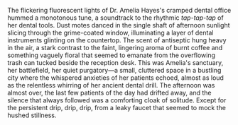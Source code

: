 The flickering fluorescent lights of Dr. Amelia Hayes's cramped dental office hummed a monotonous tune, a soundtrack to the rhythmic *tap-tap-tap* of her dental tools.  Dust motes danced in the single shaft of afternoon sunlight slicing through the grime-coated window, illuminating a layer of dental instruments glinting on the countertop.  The scent of antiseptic hung heavy in the air, a stark contrast to the faint, lingering aroma of burnt coffee and something vaguely floral that seemed to emanate from the overflowing trash can tucked beside the reception desk.  This was Amelia's sanctuary, her battlefield, her quiet purgatory—a small, cluttered space in a bustling city where the whispered anxieties of her patients echoed, almost as loud as the relentless whirring of her ancient dental drill.  The afternoon was almost over, the last few patients of the day had drifted away, and the silence that always followed was a comforting cloak of solitude.  Except for the persistent drip, drip, drip, from a leaky faucet that seemed to mock the hushed stillness.
